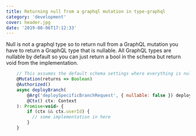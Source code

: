 ```yaml
---
title: Returning null from a graphql mutation in type-graphql
category: 'development'
cover: header.jpg
date: '2019-08-06T17:12:33'
---
```


Null is not a graphql type so to return null from a GraphQL mutation you have to return a GraphQL type that is nullable. All GraphQL types are nullable by default so you can just return a bool in the schema but return void from the implementation.

<!-- end excerpt -->

```javascript
    // This assumes the default schema settings where everything is nullable by default
    @Mutation(returns => Boolean)
    @Authorized()
    async deployBranch(
        @Arg('deploySpecificBranchRequest', { nullable: false }) deploySpecificBranchRequest: DeploySpecificBranchRequest,
        @Ctx() ctx: Context
    ): Promise<void> {
        if (ctx && ctx.userId) {
          // some implementation in here
        }
    }
```
